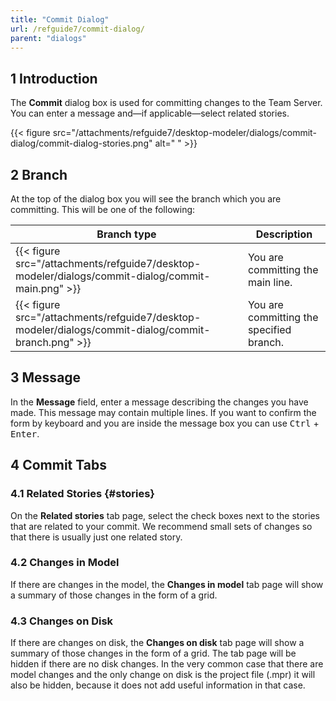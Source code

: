 ```yaml
---
title: "Commit Dialog"
url: /refguide7/commit-dialog/
parent: "dialogs"
---
```


## 1 Introduction

The **Commit** dialog box is used for committing changes to the Team Server. You can enter a message and—if applicable—select related stories.

{{< figure src="/attachments/refguide7/desktop-modeler/dialogs/commit-dialog/commit-dialog-stories.png" alt=" " >}}

## 2 Branch

At the top of the dialog box you will see the branch which you are committing. This will be one of the following:

| Branch type | Description |
| --- | --- |
| {{< figure src="/attachments/refguide7/desktop-modeler/dialogs/commit-dialog/commit-main.png" >}} | You are committing the main line. |
| {{< figure src="/attachments/refguide7/desktop-modeler/dialogs/commit-dialog/commit-branch.png" >}} | You are committing the specified branch. |

## 3 Message

In the **Message** field, enter a message describing the changes you have made. This message may contain multiple lines. If you want to confirm the form by keyboard and you are inside the message box you can use <kbd>Ctrl</kbd> + <kbd>Enter</kbd>.

## 4 Commit Tabs

### 4.1 Related Stories {#stories}

On the **Related stories** tab page, select the check boxes next to the stories that are related to your commit. We recommend small sets of changes so that there is usually just one related story.

### 4.2 Changes in Model

If there are changes in the model, the **Changes in model** tab page will show a summary of those changes in the form of a grid.

### 4.3 Changes on Disk

If there are changes on disk, the **Changes on disk** tab page will show a summary of those changes in the form of a grid. The tab page will be hidden if there are no disk changes. In the very common case that there are model changes and the only change on disk is the project file (.mpr) it will also be hidden, because it does not add useful information in that case.
